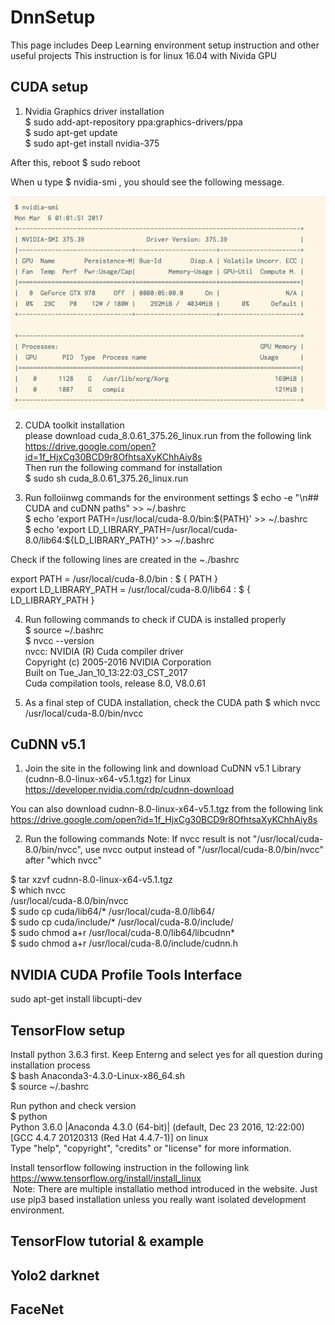# DnnSetup
This page includes Deep Learning environment setup instruction and other useful projects
This instruction is for linux 16.04 with Nivida GPU

## CUDA setup 
1. Nvidia Graphics driver installation  <br />
  $ sudo add-apt-repository ppa:graphics-drivers/ppa  <br />
  $ sudo apt-get update  <br />
  $ sudo apt-get install nvidia-375  <br />

  After this, reboot 
  $ sudo reboot  <br />
  
  When u type  $ nvidia-smi   , you should see the following message. 
  
![Alt text](https://github.com/Lab930boss/DnnSetup/blob/master/nvidia%20driver%20info.png?raw=true "GPU info") <br />

2. CUDA toolkit installation  <br />
  please download cuda_8.0.61_375.26_linux.run from the following link <br />
  https://drive.google.com/open?id=1f_HjxCg30BCD9r8OfhtsaXyKChhAiy8s <br />
  Then run the following command for installation <br />
  $ sudo sh cuda_8.0.61_375.26_linux.run <br />
 
3. Run folloiinwg commands for the environment settings
  $ echo -e "\n## CUDA and cuDNN paths"  >> ~/.bashrc     <br />
  $ echo 'export PATH=/usr/local/cuda-8.0/bin:${PATH}' >> ~/.bashrc     <br />
  $ echo 'export LD_LIBRARY_PATH=/usr/local/cuda-8.0/lib64:${LD_LIBRARY_PATH}' >> ~/.bashrc     <br />

  Check if the following lines are created in the ~./bashrc <br />

  export PATH = /usr/local/cuda-8.0/bin : $ { PATH } <br />
  export LD_LIBRARY_PATH = /usr/local/cuda-8.0/lib64 : $ { LD_LIBRARY_PATH } <br />

4. Run following commands to check if CUDA is installed properly <br />
  $ source ~/.bashrc  <br />
  $ nvcc --version  <br />
  nvcc: NVIDIA (R) Cuda compiler driver  <br />
  Copyright (c) 2005-2016 NVIDIA Corporation  <br />
  Built on Tue_Jan_10_13:22:03_CST_2017  <br />
  Cuda compilation tools, release 8.0, V8.0.61  <br />

5. As a final step of CUDA installation, check the CUDA path
  $ which nvcc  
  /usr/local/cuda-8.0/bin/nvcc

## CuDNN v5.1 
1. Join the site in the following link and download CuDNN v5.1 Library (cudnn-8.0-linux-x64-v5.1.tgz) for Linux
  https://developer.nvidia.com/rdp/cudnn-download

  You can also download cudnn-8.0-linux-x64-v5.1.tgz  from the following link <br />
  https://drive.google.com/open?id=1f_HjxCg30BCD9r8OfhtsaXyKChhAiy8s <br />

2. Run the following commands
 Note: If nvcc result is not "/usr/local/cuda-8.0/bin/nvcc", use nvcc output instead of "/usr/local/cuda-8.0/bin/nvcc" after "which nvcc"

  $ tar xzvf cudnn-8.0-linux-x64-v5.1.tgz <br />
  $ which nvcc <br />
  /usr/local/cuda-8.0/bin/nvcc <br />
  $ sudo cp cuda/lib64/* /usr/local/cuda-8.0/lib64/ <br />
  $ sudo cp cuda/include/* /usr/local/cuda-8.0/include/ <br />
  $ sudo chmod a+r /usr/local/cuda-8.0/lib64/libcudnn* <br />
  $ sudo chmod a+r /usr/local/cuda-8.0/include/cudnn.h <br />

## NVIDIA CUDA Profile Tools Interface 
  sudo apt-get install libcupti-dev <br />

## TensorFlow setup 
  Install python 3.6.3 first. Keep Enterng and select yes for all question during installation process <br />
  $ bash Anaconda3-4.3.0-Linux-x86_64.sh <br /> 
  $ source ~/.bashrc <br />
  
  Run python and check version <br />
  $ python <br />
  Python 3.6.0 |Anaconda 4.3.0 (64-bit)| (default, Dec 23 2016, 12:22:00)  <br />
  [GCC 4.4.7 20120313 (Red Hat 4.4.7-1)] on linux <br />
  Type "help", "copyright", "credits" or "license" for more information. <br />
  

  Install tensorflow following instruction in the following link <br />
  https://www.tensorflow.org/install/install_linux <br />
  Note: There are multiple installatio method introduced in the website. Just use pip3 based installation unless you really want isolated development environment.

## TensorFlow tutorial & example 

## Yolo2 darknet

## FaceNet

